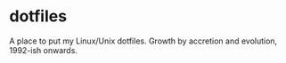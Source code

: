 dotfiles
========

A place to put my Linux/Unix dotfiles.  Growth by accretion and evolution, 1992-ish onwards.
